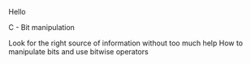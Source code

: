 Hello

C - Bit manipulation

Look for the right source of information without too much help
How to manipulate bits and use bitwise operators
